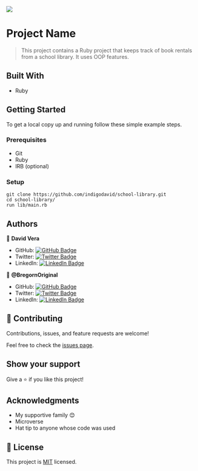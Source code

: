 ![](https://img.shields.io/badge/Microverse-blueviolet)

# Project Name

> This project contains a Ruby project that keeps track of book rentals from a school library. It uses OOP features.


## Built With

- Ruby

## Getting Started

To get a local copy up and running follow these simple example steps.

### Prerequisites

- Git
- Ruby
- IRB (optional)

### Setup

    git clone https://github.com/indigodavid/school-library.git
    cd school-library/
    run lib/main.rb
## Authors

👤 **David Vera**

- GitHub: [![GitHub Badge](https://img.shields.io/badge/-indigodavid-white?logo=GitHub&logoColor=181717&style=plastic)](https://github.com/indigodavid)
- Twitter: [![Twitter Badge](https://img.shields.io/badge/-indigo1987-white?logo=Twitter&logoColor=1DA1F2&style=plastic)](https://twitter.com/indigo1987)
- LinkedIn: [![LinkedIn Badge](https://img.shields.io/badge/-davidveracastillo-white?logo=LinkedIn&logoColor=1DA1F2&style=plastic)](https://linkedin.com/in/davidveracastillo/)

👤 **@BregornOriginal**

- GitHub: [![GitHub Badge](https://img.shields.io/badge/-BregornOriginal-white?logo=GitHub&logoColor=181717&style=plastic)](https://github.com/BregornOriginal)
- Twitter: [![Twitter Badge](https://img.shields.io/badge/-Bregorn-white?logo=Twitter&logoColor=1DA1F2&style=plastic)](https://twitter.com/Bregorn)
- LinkedIn: [![LinkedIn Badge](https://img.shields.io/badge/-juliogagliardi-white?logo=LinkedIn&logoColor=1DA1F2&style=plastic)](https://www.linkedin.com/in/julio-gagliardi/)

## 🤝 Contributing

Contributions, issues, and feature requests are welcome!

Feel free to check the [issues page](../../issues/).

## Show your support

Give a ⭐️ if you like this project!

## Acknowledgments

- My supportive family 😊
- Microverse
- Hat tip to anyone whose code was used

## 📝 License

This project is [MIT](./LICENSE) licensed.

